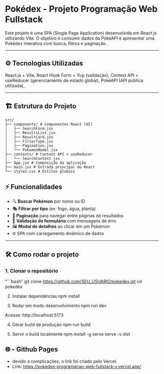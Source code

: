 # Pokédex - Projeto Programação Web Fullstack
Este projeto é uma SPA (Single Page Application) desenvolvida em React.js utilizando Vite.
O objetivo é consumir dados da PokéAPI e apresentar uma Pokédex interativa com busca, filtros e paginação.

---

## ⚙️ Tecnologias Utilizadas
React.js + Vite,
React Hook Form + Yup (validação),
Context API + useReducer (gerenciamento de estado global),
PokéAPI (API pública utilizada),

---

## 🏗️ Estrutura do Projeto
 ```
src/
├── components/ # Componentes React (UI)
│   ├── SearchForm.jsx
│   ├── ResultsList.jsx
│   ├── ResultCard.jsx
│   ├── FilterType.jsx
│   ├── Pagination.jsx
│   └── PokemonModal.jsx
├── contexts/ # Context API + useReducer
│   └── SearchContext.jsx
├── App.jsx # Composição da aplicação
├── main.jsx # Entrada principal do React
└── styles.css # Estilos globais
```
## ⚡ Funcionalidades
- 🔍 **Buscar Pokémon** por nome ou ID  
- 🎭 **Filtrar por tipo** (ex: fogo, água, planta)  
- 📑 **Paginação** para navegar entre páginas de resultados  
- 📝 **Validação de formulário** com mensagens de erro  
- 🖼️ **Modal de detalhes** ao clicar em um Pokémon  
- 🌐 SPA com carregamento dinâmico de dados  

---

## 🛠️ Como rodar o projeto

### 1. Clonar o repositório
"```bash"
git clone https://github.com/SEU_USUARIO/pokedex.git
cd pokedex

2. Instalar dependências
npm install

3. Rodar em modo desenvolvimento
npm run dev

Acesse: http://localhost:5173

4. Gerar build de produção
npm run build

5. Servir o build localmente
npm install -g serve
serve -s dist

## 🌐 - Github Pages
- devido a complicações, o link foi criado pelo Vercel.
- Link: https://pokedex-programacao-web-fullstack-y.vercel.app/
